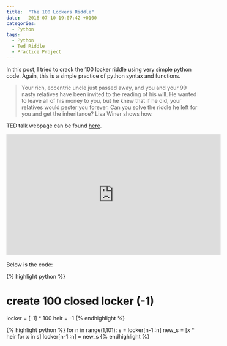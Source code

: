 ```yaml
---
title:  "The 100 Lockers Riddle"
date:   2016-07-10 19:07:42 +0100
categories:
  - Python
tags:
  - Python
  - Ted Riddle
  - Practice Project
---
```


In this post, I tried to crack the 100 locker riddle using very simple python code. Again, this is a simple practice of python syntax and functions.

> Your rich, eccentric uncle just passed away, and you and your 99 nasty relatives have been invited to the reading of his will. He wanted to leave all of his money to you, but he knew that if he did, your relatives would pester you forever. Can you solve the riddle he left for you and get the inheritance? Lisa Winer shows how. 

TED talk webpage can be found [here][ted-talk].

<iframe width="560" height="315" src="https://www.youtube.com/embed/c18GjbnZXMw" frameborder="0" allowfullscreen></iframe>
<br><br>
Below is the code:

{% highlight python %}
# create 100 closed locker (-1)
locker = [-1] * 100
heir = -1
{% endhighlight %}

{% highlight python %}
for n in range(1,101):
    s = locker[n-1::n]
    new_s = [x * heir for x in s]
    locker[n-1::n] = new_s
{% endhighlight %}




[ted-talk]: http://ed.ted.com/lessons/can-you-solve-the-locker-riddle-lisa-winer